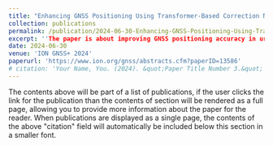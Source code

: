 ```yaml
---
title: "Enhancing GNSS Positioning Using Transformer-Based Correction Network"
collection: publications
permalink: /publication/2024-06-30-Enhancing-GNSS-Positioning-Using-Transformer-Based-Correction-Network
excerpt: ''The paper is about improving GNSS positioning accuracy in urban environments, where NLOS (Non-Line-of-Sight) and multipath effects cause significant challenges. By employing an end-to-end deep learning approach, specifically a Transformer-based correction network, we significantly enhance GNSS positioning accuracy in these challenging scenarios.'
date: 2024-06-30
venue: 'ION GNSS+ 2024'
paperurl: 'https://www.ion.org/gnss/abstracts.cfm?paperID=13586'
# citation: 'Your Name, You. (2024). &quot;Paper Title Number 3.&quot; <i>GitHub Journal of Bugs</i>. 1(3).'
---
```


The contents above will be part of a list of publications, if the user clicks the link for the publication than the contents of section will be rendered as a full page, allowing you to provide more information about the paper for the reader. When publications are displayed as a single page, the contents of the above "citation" field will automatically be included below this section in a smaller font.
